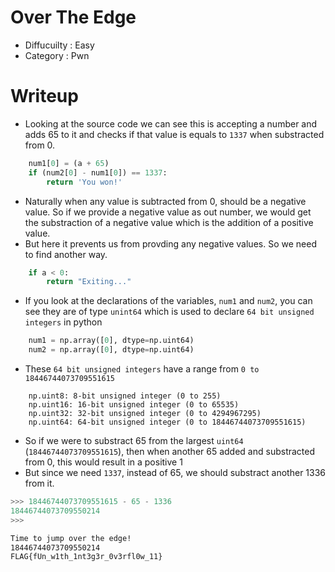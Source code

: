 # Over The Edge

-   Diffucuilty : Easy
-   Category : Pwn

# Writeup

-   Looking at the source code we can see this is accepting a number and adds 65 to it and checks if that value is equals to `1337` when substracted from 0.

```python
    num1[0] = (a + 65)
    if (num2[0] - num1[0]) == 1337:
        return 'You won!'
```

-   Naturally when any value is subtracted from 0, should be a negative value. So if we provide a negative value as out number, we would get the substraction of a negative value which is the addition of a positive value.
-   But here it prevents us from provding any negative values. So we need to find another way.

```python
    if a < 0:
        return "Exiting..."
```

-   If you look at the declarations of the variables, `num1` and `num2`, you can see they are of type `unint64` which is used to declare `64 bit unsigned integers` in python

```python
    num1 = np.array([0], dtype=np.uint64)
    num2 = np.array([0], dtype=np.uint64)
```

-   These `64 bit unsigned integers` have a range from `0 to 18446744073709551615`

```
    np.uint8: 8-bit unsigned integer (0 to 255)
    np.uint16: 16-bit unsigned integer (0 to 65535)
    np.uint32: 32-bit unsigned integer (0 to 4294967295)
    np.uint64: 64-bit unsigned integer (0 to 18446744073709551615)
```

-   So if we were to substract 65 from the largest `uint64` (`18446744073709551615`), then when another 65 added and substracted from 0, this would result in a positive 1
-   But since we need `1337`, instead of 65, we should substract another 1336 from it.

```python
>>> 18446744073709551615 - 65 - 1336
18446744073709550214
>>>

```

```bash
Time to jump over the edge!
18446744073709550214
FLAG{fUn_w1th_1nt3g3r_0v3rfl0w_11}
```
